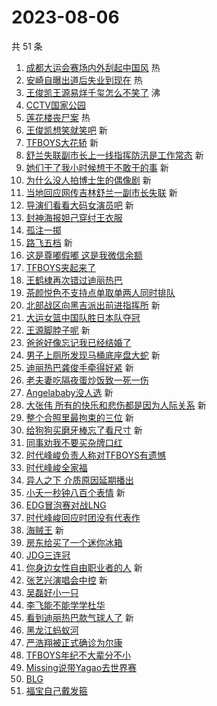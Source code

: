 # 2023-08-06

共 51 条

<!-- BEGIN -->
<!-- 最后更新时间 Sun Aug 06 2023 00:14:29 GMT+0800 (China Standard Time) -->

1. [成都大运会赛场内外刮起中国风](https://s.weibo.com//weibo?q=%23%E6%88%90%E9%83%BD%E5%A4%A7%E8%BF%90%E4%BC%9A%E8%B5%9B%E5%9C%BA%E5%86%85%E5%A4%96%E5%88%AE%E8%B5%B7%E4%B8%AD%E5%9B%BD%E9%A3%8E%23&Refer=new_time)
   热
1. [安崎自曝出道后失业到现在](https://s.weibo.com//weibo?q=%23%E5%AE%89%E5%B4%8E%E8%87%AA%E6%9B%9D%E5%87%BA%E9%81%93%E5%90%8E%E5%A4%B1%E4%B8%9A%E5%88%B0%E7%8E%B0%E5%9C%A8%23&t=31&band_rank=1&Refer=top)
   热
1. [王俊凯王源易烊千玺怎么不笑了](https://s.weibo.com//weibo?q=%23%E7%8E%8B%E4%BF%8A%E5%87%AF%E7%8E%8B%E6%BA%90%E6%98%93%E7%83%8A%E5%8D%83%E7%8E%BA%E6%80%8E%E4%B9%88%E4%B8%8D%E7%AC%91%E4%BA%86%23&t=31&band_rank=2&Refer=top)
   沸
1. [CCTV国家公园](https://s.weibo.com//weibo?q=%23CCTV%E5%9B%BD%E5%AE%B6%E5%85%AC%E5%9B%AD%23&t=31&band_rank=3&Refer=top)
1. [莲花楼丧尸案](https://s.weibo.com//weibo?q=%23%E8%8E%B2%E8%8A%B1%E6%A5%BC%E4%B8%A7%E5%B0%B8%E6%A1%88%23&t=31&band_rank=4&Refer=top)
   热
1. [王俊凯想笑就笑吧](https://s.weibo.com//weibo?q=%23%E7%8E%8B%E4%BF%8A%E5%87%AF%E6%83%B3%E7%AC%91%E5%B0%B1%E7%AC%91%E5%90%A7%23&t=31&band_rank=5&Refer=top)
   新
1. [TFBOYS大花轿](https://s.weibo.com//weibo?q=TFBOYS%E5%A4%A7%E8%8A%B1%E8%BD%BF&t=31&band_rank=6&Refer=top)
   新
1. [舒兰失联副市长上一线指挥防汛是工作常态](https://s.weibo.com//weibo?q=%23%E8%88%92%E5%85%B0%E5%A4%B1%E8%81%94%E5%89%AF%E5%B8%82%E9%95%BF%E4%B8%8A%E4%B8%80%E7%BA%BF%E6%8C%87%E6%8C%A5%E9%98%B2%E6%B1%9B%E6%98%AF%E5%B7%A5%E4%BD%9C%E5%B8%B8%E6%80%81%23&t=31&band_rank=7&Refer=top)
   新
1. [她们干了我小时候想干不敢干的事](https://s.weibo.com//weibo?q=%E5%A5%B9%E4%BB%AC%E5%B9%B2%E4%BA%86%E6%88%91%E5%B0%8F%E6%97%B6%E5%80%99%E6%83%B3%E5%B9%B2%E4%B8%8D%E6%95%A2%E5%B9%B2%E7%9A%84%E4%BA%8B&t=31&band_rank=8&Refer=top)
   新
1. [为什么没人拍博士生的偶像剧](https://s.weibo.com//weibo?q=%23%E4%B8%BA%E4%BB%80%E4%B9%88%E6%B2%A1%E4%BA%BA%E6%8B%8D%E5%8D%9A%E5%A3%AB%E7%94%9F%E7%9A%84%E5%81%B6%E5%83%8F%E5%89%A7%23&t=31&band_rank=9&Refer=top)
   新
1. [当地回应网传吉林舒兰一副市长失联](https://s.weibo.com//weibo?q=%23%E5%BD%93%E5%9C%B0%E5%9B%9E%E5%BA%94%E7%BD%91%E4%BC%A0%E5%90%89%E6%9E%97%E8%88%92%E5%85%B0%E4%B8%80%E5%89%AF%E5%B8%82%E9%95%BF%E5%A4%B1%E8%81%94%23&t=31&band_rank=10&Refer=top)
   新
1. [导演们看看大码女演员吧](https://s.weibo.com//weibo?q=%23%E5%AF%BC%E6%BC%94%E4%BB%AC%E7%9C%8B%E7%9C%8B%E5%A4%A7%E7%A0%81%E5%A5%B3%E6%BC%94%E5%91%98%E5%90%A7%23&t=31&band_rank=11&Refer=top)
   新
1. [封神海报妲己穿纣王衣服](https://s.weibo.com//weibo?q=%E5%B0%81%E7%A5%9E%E6%B5%B7%E6%8A%A5%E5%A6%B2%E5%B7%B1%E7%A9%BF%E7%BA%A3%E7%8E%8B%E8%A1%A3%E6%9C%8D&t=31&band_rank=12&Refer=top)
1. [孤注一掷](https://s.weibo.com//weibo?q=%E5%AD%A4%E6%B3%A8%E4%B8%80%E6%8E%B7&t=31&band_rank=13&Refer=top)
1. [路飞五档](https://s.weibo.com//weibo?q=%E8%B7%AF%E9%A3%9E%E4%BA%94%E6%A1%A3&t=31&band_rank=14&Refer=top)
   新
1. [这是尊嘟假嘟 这是我微信余额](https://s.weibo.com//weibo?q=%E8%BF%99%E6%98%AF%E5%B0%8A%E5%98%9F%E5%81%87%E5%98%9F%20%E8%BF%99%E6%98%AF%E6%88%91%E5%BE%AE%E4%BF%A1%E4%BD%99%E9%A2%9D&t=31&band_rank=15&Refer=top)
1. [TFBOYS夹起来了](https://s.weibo.com//weibo?q=%23TFBOYS%E5%A4%B9%E8%B5%B7%E6%9D%A5%E4%BA%86%23&t=31&band_rank=16&Refer=top)
1. [王鹤棣再次错过迪丽热巴](https://s.weibo.com//weibo?q=%23%E7%8E%8B%E9%B9%A4%E6%A3%A3%E5%86%8D%E6%AC%A1%E9%94%99%E8%BF%87%E8%BF%AA%E4%B8%BD%E7%83%AD%E5%B7%B4%23&t=31&band_rank=17&Refer=top)
1. [茶颜悦色不支持点单取单两人同时排队](https://s.weibo.com//weibo?q=%23%E8%8C%B6%E9%A2%9C%E6%82%A6%E8%89%B2%E4%B8%8D%E6%94%AF%E6%8C%81%E7%82%B9%E5%8D%95%E5%8F%96%E5%8D%95%E4%B8%A4%E4%BA%BA%E5%90%8C%E6%97%B6%E6%8E%92%E9%98%9F%23&t=31&band_rank=18&Refer=top)
1. [北部战区向黑吉派出前进指挥所](https://s.weibo.com//weibo?q=%23%E5%8C%97%E9%83%A8%E6%88%98%E5%8C%BA%E5%90%91%E9%BB%91%E5%90%89%E6%B4%BE%E5%87%BA%E5%89%8D%E8%BF%9B%E6%8C%87%E6%8C%A5%E6%89%80%23&t=31&band_rank=19&Refer=top)
   新
1. [大运女篮中国队胜日本队夺冠](https://s.weibo.com//weibo?q=%23%E5%A4%A7%E8%BF%90%E5%A5%B3%E7%AF%AE%E4%B8%AD%E5%9B%BD%E9%98%9F%E8%83%9C%E6%97%A5%E6%9C%AC%E9%98%9F%E5%A4%BA%E5%86%A0%23&t=31&band_rank=20&Refer=top)
1. [王源脚脖子呢](https://s.weibo.com//weibo?q=%23%E7%8E%8B%E6%BA%90%E8%84%9A%E8%84%96%E5%AD%90%E5%91%A2%23&t=31&band_rank=21&Refer=top)
   新
1. [爸爸好像忘记我已经结婚了](https://s.weibo.com//weibo?q=%23%E7%88%B8%E7%88%B8%E5%A5%BD%E5%83%8F%E5%BF%98%E8%AE%B0%E6%88%91%E5%B7%B2%E7%BB%8F%E7%BB%93%E5%A9%9A%E4%BA%86%23&t=31&band_rank=22&Refer=top)
1. [男子上厕所发现马桶底座盘大蛇](https://s.weibo.com//weibo?q=%23%E7%94%B7%E5%AD%90%E4%B8%8A%E5%8E%95%E6%89%80%E5%8F%91%E7%8E%B0%E9%A9%AC%E6%A1%B6%E5%BA%95%E5%BA%A7%E7%9B%98%E5%A4%A7%E8%9B%87%23&t=31&band_rank=23&Refer=top)
   新
1. [迪丽热巴龚俊手牵得好紧](https://s.weibo.com//weibo?q=%23%E8%BF%AA%E4%B8%BD%E7%83%AD%E5%B7%B4%E9%BE%9A%E4%BF%8A%E6%89%8B%E7%89%B5%E5%BE%97%E5%A5%BD%E7%B4%A7%23&t=31&band_rank=24&Refer=top)
   新
1. [老夫妻吃隔夜蛋炒饭致一死一伤](https://s.weibo.com//weibo?q=%23%E8%80%81%E5%A4%AB%E5%A6%BB%E5%90%83%E9%9A%94%E5%A4%9C%E8%9B%8B%E7%82%92%E9%A5%AD%E8%87%B4%E4%B8%80%E6%AD%BB%E4%B8%80%E4%BC%A4%23&t=31&band_rank=25&Refer=top)
1. [Angelababy没人选](https://s.weibo.com//weibo?q=%23Angelababy%E6%B2%A1%E4%BA%BA%E9%80%89%23&t=31&band_rank=26&Refer=top)
   新
1. [大张伟 所有的快乐和悲伤都是因为人际关系](https://s.weibo.com//weibo?q=%E5%A4%A7%E5%BC%A0%E4%BC%9F%20%E6%89%80%E6%9C%89%E7%9A%84%E5%BF%AB%E4%B9%90%E5%92%8C%E6%82%B2%E4%BC%A4%E9%83%BD%E6%98%AF%E5%9B%A0%E4%B8%BA%E4%BA%BA%E9%99%85%E5%85%B3%E7%B3%BB&t=31&band_rank=27&Refer=top)
   新
1. [整个合照里最拘束的三位](https://s.weibo.com//weibo?q=%23%E6%95%B4%E4%B8%AA%E5%90%88%E7%85%A7%E9%87%8C%E6%9C%80%E6%8B%98%E6%9D%9F%E7%9A%84%E4%B8%89%E4%BD%8D%23&t=31&band_rank=28&Refer=top)
   新
1. [给狗狗买磨牙棒忘了看尺寸](https://s.weibo.com//weibo?q=%23%E7%BB%99%E7%8B%97%E7%8B%97%E4%B9%B0%E7%A3%A8%E7%89%99%E6%A3%92%E5%BF%98%E4%BA%86%E7%9C%8B%E5%B0%BA%E5%AF%B8%23&t=31&band_rank=29&Refer=top)
   新
1. [同事劝我不要买杂牌口红](https://s.weibo.com//weibo?q=%E5%90%8C%E4%BA%8B%E5%8A%9D%E6%88%91%E4%B8%8D%E8%A6%81%E4%B9%B0%E6%9D%82%E7%89%8C%E5%8F%A3%E7%BA%A2&t=31&band_rank=30&Refer=top)
1. [时代峰峻负责人称对TFBOYS有遗憾](https://s.weibo.com//weibo?q=%23%E6%97%B6%E4%BB%A3%E5%B3%B0%E5%B3%BB%E8%B4%9F%E8%B4%A3%E4%BA%BA%E7%A7%B0%E5%AF%B9TFBOYS%E6%9C%89%E9%81%97%E6%86%BE%23&t=31&band_rank=31&Refer=top)
1. [时代峰峻全家福](https://s.weibo.com//weibo?q=%23%E6%97%B6%E4%BB%A3%E5%B3%B0%E5%B3%BB%E5%85%A8%E5%AE%B6%E7%A6%8F%23&t=31&band_rank=32&Refer=top)
1. [异人之下 介质原因延期播出](https://s.weibo.com//weibo?q=%E5%BC%82%E4%BA%BA%E4%B9%8B%E4%B8%8B%20%E4%BB%8B%E8%B4%A8%E5%8E%9F%E5%9B%A0%E5%BB%B6%E6%9C%9F%E6%92%AD%E5%87%BA&t=31&band_rank=33&Refer=top)
1. [小夭一秒钟八百个表情](https://s.weibo.com//weibo?q=%E5%B0%8F%E5%A4%AD%E4%B8%80%E7%A7%92%E9%92%9F%E5%85%AB%E7%99%BE%E4%B8%AA%E8%A1%A8%E6%83%85&t=31&band_rank=34&Refer=top)
   新
1. [EDG冒泡赛对战LNG](https://s.weibo.com//weibo?q=%23EDG%E5%86%92%E6%B3%A1%E8%B5%9B%E5%AF%B9%E6%88%98LNG%23&t=31&band_rank=35&Refer=top)
1. [时代峰峻回应时团没有代表作](https://s.weibo.com//weibo?q=%23%E6%97%B6%E4%BB%A3%E5%B3%B0%E5%B3%BB%E5%9B%9E%E5%BA%94%E6%97%B6%E5%9B%A2%E6%B2%A1%E6%9C%89%E4%BB%A3%E8%A1%A8%E4%BD%9C%23&t=31&band_rank=36&Refer=top)
1. [海贼王](https://s.weibo.com//weibo?q=%E6%B5%B7%E8%B4%BC%E7%8E%8B&t=31&band_rank=37&Refer=top)
   新
1. [房东给买了一个迷你冰箱](https://s.weibo.com//weibo?q=%E6%88%BF%E4%B8%9C%E7%BB%99%E4%B9%B0%E4%BA%86%E4%B8%80%E4%B8%AA%E8%BF%B7%E4%BD%A0%E5%86%B0%E7%AE%B1&t=31&band_rank=38&Refer=top)
1. [JDG三连冠](https://s.weibo.com//weibo?q=%23JDG%E4%B8%89%E8%BF%9E%E5%86%A0%23&t=31&band_rank=39&Refer=top)
1. [你身边女性自由职业者的人](https://s.weibo.com//weibo?q=%23%E4%BD%A0%E8%BA%AB%E8%BE%B9%E5%A5%B3%E6%80%A7%E8%87%AA%E7%94%B1%E8%81%8C%E4%B8%9A%E8%80%85%E7%9A%84%E4%BA%BA%23&t=31&band_rank=40&Refer=top)
   新
1. [张艺兴演唱会中控](https://s.weibo.com//weibo?q=%23%E5%BC%A0%E8%89%BA%E5%85%B4%E6%BC%94%E5%94%B1%E4%BC%9A%E4%B8%AD%E6%8E%A7%23&t=31&band_rank=41&Refer=top)
   新
1. [吴磊好小一只](https://s.weibo.com//weibo?q=%23%E5%90%B4%E7%A3%8A%E5%A5%BD%E5%B0%8F%E4%B8%80%E5%8F%AA%23&t=31&band_rank=42&Refer=top)
1. [李飞能不能学学杜华](https://s.weibo.com//weibo?q=%23%E6%9D%8E%E9%A3%9E%E8%83%BD%E4%B8%8D%E8%83%BD%E5%AD%A6%E5%AD%A6%E6%9D%9C%E5%8D%8E%23&t=31&band_rank=43&Refer=top)
1. [看到迪丽热巴款气球人了](https://s.weibo.com//weibo?q=%23%E7%9C%8B%E5%88%B0%E8%BF%AA%E4%B8%BD%E7%83%AD%E5%B7%B4%E6%AC%BE%E6%B0%94%E7%90%83%E4%BA%BA%E4%BA%86%23&t=31&band_rank=44&Refer=top)
   新
1. [黑龙江蚂蚁河](https://s.weibo.com//weibo?q=%23%E9%BB%91%E9%BE%99%E6%B1%9F%E8%9A%82%E8%9A%81%E6%B2%B3%23&t=31&band_rank=45&Refer=top)
1. [严浩翔被正式确诊为尔康](https://s.weibo.com//weibo?q=%23%E4%B8%A5%E6%B5%A9%E7%BF%94%E8%A2%AB%E6%AD%A3%E5%BC%8F%E7%A1%AE%E8%AF%8A%E4%B8%BA%E5%B0%94%E5%BA%B7%23&t=31&band_rank=46&Refer=top)
1. [TFBOYS年纪不大辈分不小](https://s.weibo.com//weibo?q=%23TFBOYS%E5%B9%B4%E7%BA%AA%E4%B8%8D%E5%A4%A7%E8%BE%88%E5%88%86%E4%B8%8D%E5%B0%8F%23&t=31&band_rank=47&Refer=top)
1. [Missing说带Yagao去世界赛](https://s.weibo.com//weibo?q=%23Missing%E8%AF%B4%E5%B8%A6Yagao%E5%8E%BB%E4%B8%96%E7%95%8C%E8%B5%9B%23&t=31&band_rank=48&Refer=top)
1. [BLG](https://s.weibo.com//weibo?q=BLG&t=31&band_rank=49&Refer=top)
1. [福宝自己戴发箍](https://s.weibo.com//weibo?q=%E7%A6%8F%E5%AE%9D%E8%87%AA%E5%B7%B1%E6%88%B4%E5%8F%91%E7%AE%8D&t=31&band_rank=50&Refer=top)

<!-- END -->
